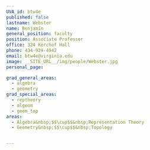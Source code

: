 ```yaml
---
UVA_id: btw4e
published: false
lastname: Webster
name: Benjamin
general_position: faculty
position: Associate Professor
office: 324 Kerchof Hall
phone: 434-924-4942
email: btw4e@virginia.edu
image: __SITE_URL__/img/people/Webster.jpg
personal_page:

grad_general_areas:
  - algebra
  - geometry
grad_special_areas:
  - reptheory
  - algeom
  - geom_top
areas:
  - Algebra&nbsp;$$\cup$$&nbsp;Representation Theory
  - Geometry&nbsp;$$\cup$$&nbsp;Topology


---
```

